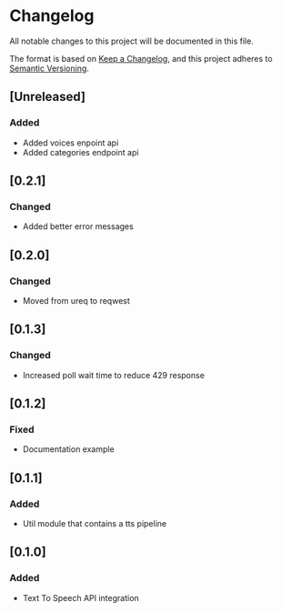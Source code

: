 # Changelog

All notable changes to this project will be documented in this file.

The format is based on [Keep a Changelog](https://keepachangelog.com/en/1.0.0/),
and this project adheres to [Semantic Versioning](https://semver.org/spec/v2.0.0.html).

## [Unreleased]

### Added

- Added voices enpoint api
- Added categories endpoint api

## [0.2.1]

### Changed

- Added better error messages

## [0.2.0]

### Changed

- Moved from ureq to reqwest

## [0.1.3]

### Changed

- Increased poll wait time to reduce 429 response

## [0.1.2]

### Fixed

- Documentation example

## [0.1.1]

### Added

- Util module that contains a tts pipeline

## [0.1.0]

### Added

- Text To Speech API integration
